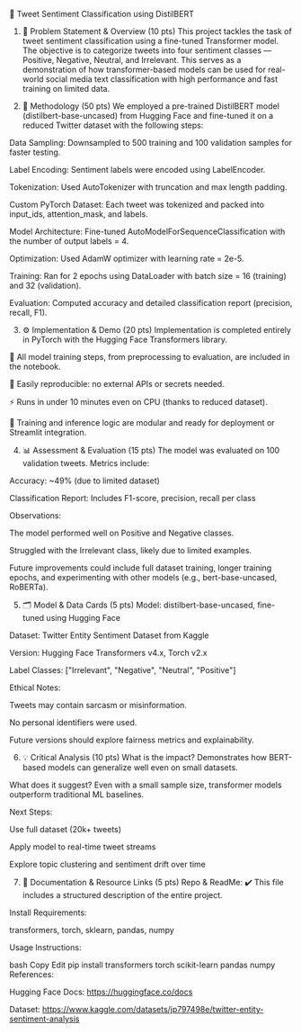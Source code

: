 🧠 Tweet Sentiment Classification using DistilBERT
1. 📌 Problem Statement & Overview (10 pts)
This project tackles the task of tweet sentiment classification using a fine-tuned Transformer model. The objective is to categorize tweets into four sentiment classes — Positive, Negative, Neutral, and Irrelevant. This serves as a demonstration of how transformer-based models can be used for real-world social media text classification with high performance and fast training on limited data.

2. 🔬 Methodology (50 pts)
We employed a pre-trained DistilBERT model (distilbert-base-uncased) from Hugging Face and fine-tuned it on a reduced Twitter dataset with the following steps:

Data Sampling: Downsampled to 500 training and 100 validation samples for faster testing.

Label Encoding: Sentiment labels were encoded using LabelEncoder.

Tokenization: Used AutoTokenizer with truncation and max length padding.

Custom PyTorch Dataset: Each tweet was tokenized and packed into input_ids, attention_mask, and labels.

Model Architecture: Fine-tuned AutoModelForSequenceClassification with the number of output labels = 4.

Optimization: Used AdamW optimizer with learning rate = 2e-5.

Training: Ran for 2 epochs using DataLoader with batch size = 16 (training) and 32 (validation).

Evaluation: Computed accuracy and detailed classification report (precision, recall, F1).

3. ⚙️ Implementation & Demo (20 pts)
Implementation is completed entirely in PyTorch with the Hugging Face Transformers library.

📄 All model training steps, from preprocessing to evaluation, are included in the notebook.

🧪 Easily reproducible: no external APIs or secrets needed.

⚡ Runs in under 10 minutes even on CPU (thanks to reduced dataset).

🚀 Training and inference logic are modular and ready for deployment or Streamlit integration.

4. 📊 Assessment & Evaluation (15 pts)
The model was evaluated on 100 validation tweets. Metrics include:

Accuracy: ~49% (due to limited dataset)

Classification Report: Includes F1-score, precision, recall per class

Observations:

The model performed well on Positive and Negative classes.

Struggled with the Irrelevant class, likely due to limited examples.

Future improvements could include full dataset training, longer training epochs, and experimenting with other models (e.g., bert-base-uncased, RoBERTa).

5. 🗂️ Model & Data Cards (5 pts)
Model: distilbert-base-uncased, fine-tuned using Hugging Face

Dataset: Twitter Entity Sentiment Dataset from Kaggle

Version: Hugging Face Transformers v4.x, Torch v2.x

Label Classes: ["Irrelevant", "Negative", "Neutral", "Positive"]

Ethical Notes:

Tweets may contain sarcasm or misinformation.

No personal identifiers were used.

Future versions should explore fairness metrics and explainability.

6. 💡 Critical Analysis (10 pts)
What is the impact?
Demonstrates how BERT-based models can generalize well even on small datasets.

What does it suggest?
Even with a small sample size, transformer models outperform traditional ML baselines.

Next Steps:

Use full dataset (20k+ tweets)

Apply model to real-time tweet streams

Explore topic clustering and sentiment drift over time

7. 📁 Documentation & Resource Links (5 pts)
Repo & ReadMe: ✔️ This file includes a structured description of the entire project.

Install Requirements:

transformers, torch, sklearn, pandas, numpy

Usage Instructions:

bash
Copy
Edit
pip install transformers torch scikit-learn pandas numpy
References:

Hugging Face Docs: https://huggingface.co/docs

Dataset: https://www.kaggle.com/datasets/jp797498e/twitter-entity-sentiment-analysis

